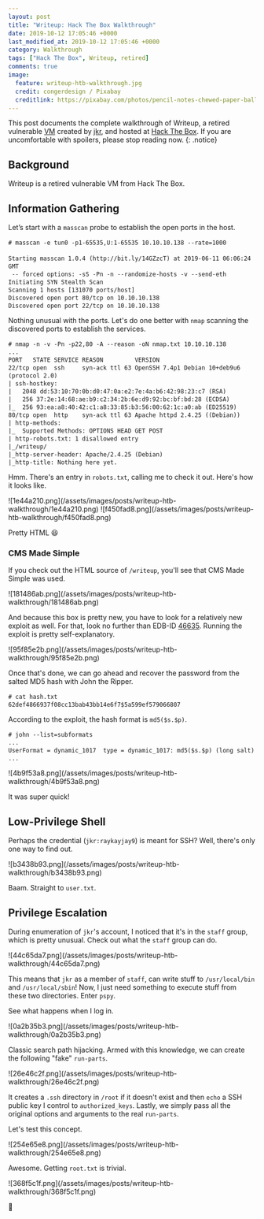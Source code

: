 ```yaml
---
layout: post
title: "Writeup: Hack The Box Walkthrough"
date: 2019-10-12 17:05:46 +0000
last_modified_at: 2019-10-12 17:05:46 +0000
category: Walkthrough
tags: ["Hack The Box", Writeup, retired]
comments: true
image:
  feature: writeup-htb-walkthrough.jpg
  credit: congerdesign / Pixabay
  creditlink: https://pixabay.com/photos/pencil-notes-chewed-paper-ball-1891732/
---
```


This post documents the complete walkthrough of Writeup, a retired vulnerable [VM][1] created by [jkr][2], and hosted at [Hack The Box][3]. If you are uncomfortable with spoilers, please stop reading now.
{: .notice}

<!--more-->

## Background

Writeup is a retired vulnerable VM from Hack The Box.

## Information Gathering

Let’s start with a `masscan` probe to establish the open ports in the host.

```
# masscan -e tun0 -p1-65535,U:1-65535 10.10.10.138 --rate=1000

Starting masscan 1.0.4 (http://bit.ly/14GZzcT) at 2019-06-11 06:06:24 GMT
 -- forced options: -sS -Pn -n --randomize-hosts -v --send-eth
Initiating SYN Stealth Scan
Scanning 1 hosts [131070 ports/host]
Discovered open port 80/tcp on 10.10.10.138
Discovered open port 22/tcp on 10.10.10.138
```

Nothing unusual with the ports. Let's do one better with `nmap` scanning the discovered ports to establish the services.

```
# nmap -n -v -Pn -p22,80 -A --reason -oN nmap.txt 10.10.10.138
...
PORT   STATE SERVICE REASON         VERSION
22/tcp open  ssh     syn-ack ttl 63 OpenSSH 7.4p1 Debian 10+deb9u6 (protocol 2.0)
| ssh-hostkey:
|   2048 dd:53:10:70:0b:d0:47:0a:e2:7e:4a:b6:42:98:23:c7 (RSA)
|   256 37:2e:14:68:ae:b9:c2:34:2b:6e:d9:92:bc:bf:bd:28 (ECDSA)
|_  256 93:ea:a8:40:42:c1:a8:33:85:b3:56:00:62:1c:a0:ab (ED25519)
80/tcp open  http    syn-ack ttl 63 Apache httpd 2.4.25 ((Debian))
| http-methods:
|_  Supported Methods: OPTIONS HEAD GET POST
| http-robots.txt: 1 disallowed entry
|_/writeup/
|_http-server-header: Apache/2.4.25 (Debian)
|_http-title: Nothing here yet.
```

Hmm. There's an entry in `robots.txt`, calling me to check it out. Here's how it looks like.

<a class="image-popup">
![1e44a210.png](/assets/images/posts/writeup-htb-walkthrough/1e44a210.png)
</a>

<a class="image-popup">
![f450fad8.png](/assets/images/posts/writeup-htb-walkthrough/f450fad8.png)
</a>

Pretty HTML :laughing:

### CMS Made Simple

If you check out the HTML source of `/writeup`, you'll see that CMS Made Simple was used.

<a class="image-popup">
![181486ab.png](/assets/images/posts/writeup-htb-walkthrough/181486ab.png)
</a>

And because this box is pretty new, you have to look for a relatively new exploit as well. For that, look no further than EDB-ID [46635](https://www.exploit-db.com/exploits/46635). Running the exploit is pretty self-explanatory.

<a class="image-popup">
![95f85e2b.png](/assets/images/posts/writeup-htb-walkthrough/95f85e2b.png)
</a>

Once that's done, we can go ahead and recover the password from the salted MD5 hash with John the Ripper.

```
# cat hash.txt
62def4866937f08cc13bab43bb14e6f7$5a599ef579066807
```

According to the exploit, the hash format is `md5($s.$p)`.

```
# john --list=subformats
...
UserFormat = dynamic_1017  type = dynamic_1017: md5($s.$p) (long salt)
...
```

<a class="image-popup">
![4b9f53a8.png](/assets/images/posts/writeup-htb-walkthrough/4b9f53a8.png)
</a>

It was super quick!

## Low-Privilege Shell

Perhaps the credential (`jkr:raykayjay9`) is meant for SSH? Well, there's only one way to find out.

<a class="image-popup">
![b3438b93.png](/assets/images/posts/writeup-htb-walkthrough/b3438b93.png)
</a>

Baam. Straight to `user.txt`.

## Privilege Escalation

During enumeration of `jkr`\'s account, I noticed that it's in the `staff` group, which is pretty unusual. Check out what the `staff` group can do.

<a class="image-popup">
![44c65da7.png](/assets/images/posts/writeup-htb-walkthrough/44c65da7.png)
</a>

This means that `jkr` as a member of `staff`, can write stuff to `/usr/local/bin` and `/usr/local/sbin`! Now, I just need something to execute stuff from these two directories. Enter `pspy`.

See what happens when I log in.

<a class="image-popup">
![0a2b35b3.png](/assets/images/posts/writeup-htb-walkthrough/0a2b35b3.png)
</a>

Classic search path hijacking. Armed with this knowledge, we can create the following "fake" `run-parts`.

<a class="image-popup">
![26e46c2f.png](/assets/images/posts/writeup-htb-walkthrough/26e46c2f.png)
</a>

It creates a `.ssh` directory in `/root` if it doesn't exist and then `echo` a SSH public key I control to `authorized_keys`. Lastly, we simply pass all the original options and arguments to the real `run-parts`.

Let\'s test this concept.

<a class="image-popup">
![254e65e8.png](/assets/images/posts/writeup-htb-walkthrough/254e65e8.png)
</a>

Awesome. Getting `root.txt` is trivial.

<a class="image-popup">
![368f5c1f.png](/assets/images/posts/writeup-htb-walkthrough/368f5c1f.png)
</a>

:dancer:

[1]: https://www.hackthebox.eu/home/machines/profile/192
[2]: https://www.hackthebox.eu/home/users/profile/77141
[3]: https://www.hackthebox.eu/
